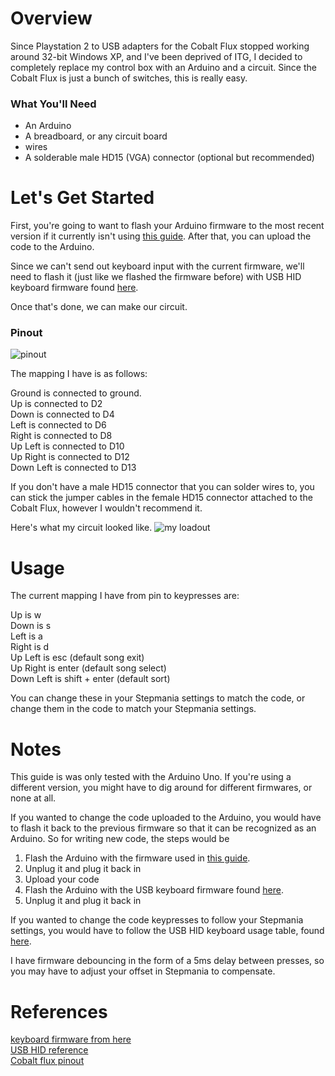 # Overview #
Since Playstation 2 to USB adapters for the Cobalt Flux stopped working around 32-bit Windows XP, and I've been deprived of ITG, I decided to completely replace my control box with an Arduino and a circuit.
Since the Cobalt Flux is just a bunch of switches, this is really easy.

### What You'll Need ###
* An Arduino 
* A breadboard, or any circuit board
* wires
* A solderable male HD15 (VGA) connector (optional but recommended)

# Let's Get Started #
First, you're going to want to flash your Arduino firmware to the most recent version if it currently isn't using [this guide](https://www.arduino.cc/en/Hacking/DFUProgramming8U2).
After that, you can upload the code to the Arduino.

Since we can't send out keyboard input with the current firmware, we'll need to flash it (just like we flashed the firmware before) with USB HID keyboard firmware found [here](http://dl.dropbox.com/u/1816557/Arduino-keyboard-0.3.hex).

Once that's done, we can make our circuit.

### Pinout ###
![pinout](http://i.imgur.com/vYh9sUK.png)

The mapping I have is as follows:

Ground is connected to ground.  
Up is connected to D2  
Down is connected to D4  
Left is connected to D6  
Right is connected to D8  
Up Left is connected to D10  
Up Right is connected to D12  
Down Left is connected to D13  


If you don't have a male HD15 connector that you can solder wires to, you can stick the jumper cables in the female HD15 connector attached to the Cobalt Flux, however I wouldn't recommend it.

Here's what my circuit looked like.
![my loadout](http://i.imgur.com/crnClZX.jpg)
# Usage #
The current mapping I have from pin to keypresses are:

Up is w  
Down is s  
Left is a  
Right is d  
Up Left is esc (default song exit)  
Up Right is enter (default song select)  
Down Left is shift + enter (default sort)  

You can change these in your Stepmania settings to match the code, or change them in the code to match your Stepmania settings.

# Notes #
This guide is was only tested with the Arduino Uno.  If you're using a different version, you might have to dig around for different firmwares, or none at all.

If you wanted to change the code uploaded to the Arduino, you would have to flash it back to the previous firmware so that it can be recognized as an Arduino.
So for writing new code, the steps would be

1. Flash the Arduino with the firmware used in [this guide](https://www.arduino.cc/en/Hacking/DFUProgramming8U2).
2. Unplug it and plug it back in
3. Upload your code
4. Flash the Arduino with the USB keyboard firmware found [here](http://dl.dropbox.com/u/1816557/Arduino-keyboard-0.3.hex).
5. Unplug it and plug it back in

If you wanted to change the code keypresses to follow your Stepmania settings, you would have to follow the USB HID keyboard usage table, found [here](https://www.google.com/url?sa=t&rct=j&q=&esrc=s&source=web&cd=1&cad=rja&uact=8&ved=0CB0QFjAAahUKEwip6aTBz4zIAhUGcj4KHRHWCwg&url=http%3A%2F%2Fwww.usb.org%2Fdevelopers%2Fhidpage%2FHut1_12v2.pdf&usg=AFQjCNEun33wLDX52uUN7p6F2mf0s_3D9g&sig2=RnA2Bnpq8FVhPE8Qz8fBTA&bvm=bv.103388427,d.cWw).

I have firmware debouncing in the form of a 5ms delay between presses, so you may have to adjust your offset in Stepmania to compensate.

# References #
[keyboard firmware from here](http://mitchtech.net/arduino-usb-hid-keyboard/)  
[USB HID reference](https://www.google.com/url?sa=t&rct=j&q=&esrc=s&source=web&cd=1&cad=rja&uact=8&ved=0CB0QFjAAahUKEwip6aTBz4zIAhUGcj4KHRHWCwg&url=http%3A%2F%2Fwww.usb.org%2Fdevelopers%2Fhidpage%2FHut1_12v2.pdf&usg=AFQjCNEun33wLDX52uUN7p6F2mf0s_3D9g&sig2=RnA2Bnpq8FVhPE8Qz8fBTA&bvm=bv.103388427,d.cWw)  
[Cobalt flux pinout](http://pinouts.ru/Game/cobalt_flux_pinout.shtml)

